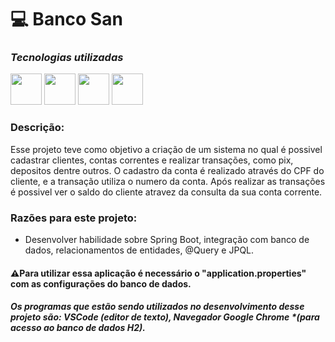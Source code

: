 # 💻 Banco San

### ***Tecnologias utilizadas***

<img src="https://cdn.jsdelivr.net/gh/devicons/devicon/icons/java/java-original-wordmark.svg" height="50px"></img>
<img src="https://cdn.jsdelivr.net/gh/devicons/devicon/icons/spring/spring-original.svg" height="50px"></img>
<img src="https://cdn.jsdelivr.net/gh/devicons/devicon/icons/html5/html5-original-wordmark.svg" height="50px"></img>
<img src="https://cdn.jsdelivr.net/gh/devicons/devicon/icons/css3/css3-original-wordmark.svg" height="50px"></img>


### Descrição:
Esse projeto teve como objetivo a criação de um sistema no qual é possivel cadastrar clientes, contas correntes e realizar transações, como pix, depositos dentre outros.
O cadastro da conta é realizado através do CPF do cliente, e a transação utiliza o numero da conta.
Após realizar as transações é possivel ver o saldo do cliente atravez da consulta da sua conta corrente. 

### **Razões para este projeto:**

- Desenvolver habilidade sobre Spring Boot, integração com banco de dados, relacionamentos de entidades, @Query e JPQL.


#### ⚠Para utilizar essa aplicação é necessário o "application.properties" com as configurações do banco de dados.

##### Os programas que estão sendo utilizados no desenvolvimento desse projeto são: VSCode ***(editor de texto)***, Navegador Google Chrome ***(para acesso ao banco de dados H2)**. 

